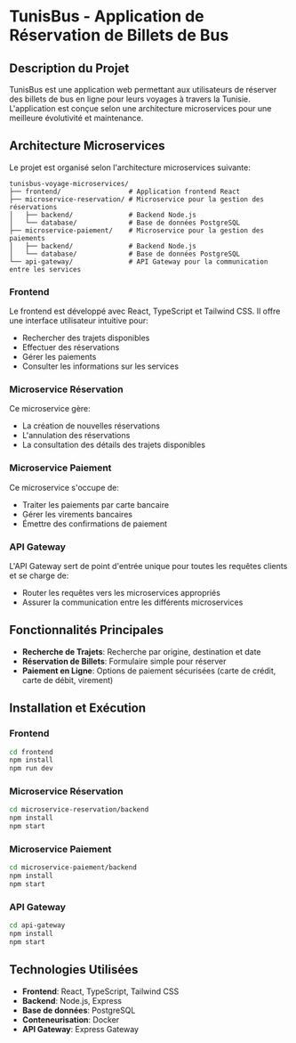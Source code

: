 
# TunisBus - Application de Réservation de Billets de Bus

## Description du Projet

TunisBus est une application web permettant aux utilisateurs de réserver des billets de bus en ligne pour leurs voyages à travers la Tunisie. L'application est conçue selon une architecture microservices pour une meilleure évolutivité et maintenance.

## Architecture Microservices

Le projet est organisé selon l'architecture microservices suivante:

```
tunisbus-voyage-microservices/
├── frontend/                 # Application frontend React
├── microservice-reservation/ # Microservice pour la gestion des réservations
│   ├── backend/              # Backend Node.js
│   └── database/             # Base de données PostgreSQL
├── microservice-paiement/    # Microservice pour la gestion des paiements
│   ├── backend/              # Backend Node.js
│   └── database/             # Base de données PostgreSQL
└── api-gateway/              # API Gateway pour la communication entre les services
```

### Frontend

Le frontend est développé avec React, TypeScript et Tailwind CSS. Il offre une interface utilisateur intuitive pour:
- Rechercher des trajets disponibles
- Effectuer des réservations
- Gérer les paiements
- Consulter les informations sur les services

### Microservice Réservation

Ce microservice gère:
- La création de nouvelles réservations
- L'annulation des réservations
- La consultation des détails des trajets disponibles

### Microservice Paiement

Ce microservice s'occupe de:
- Traiter les paiements par carte bancaire
- Gérer les virements bancaires
- Émettre des confirmations de paiement

### API Gateway

L'API Gateway sert de point d'entrée unique pour toutes les requêtes clients et se charge de:
- Router les requêtes vers les microservices appropriés
- Assurer la communication entre les différents microservices

## Fonctionnalités Principales

- **Recherche de Trajets**: Recherche par origine, destination et date
- **Réservation de Billets**: Formulaire simple pour réserver 
- **Paiement en Ligne**: Options de paiement sécurisées (carte de crédit, carte de débit, virement)


## Installation et Exécution

### Frontend

```bash
cd frontend
npm install
npm run dev
```

### Microservice Réservation

```bash
cd microservice-reservation/backend
npm install
npm start
```

### Microservice Paiement

```bash
cd microservice-paiement/backend
npm install
npm start
```

### API Gateway

```bash
cd api-gateway
npm install
npm start
```


## Technologies Utilisées

- **Frontend**: React, TypeScript, Tailwind CSS
- **Backend**: Node.js, Express
- **Base de données**: PostgreSQL
- **Conteneurisation**: Docker
- **API Gateway**: Express Gateway


